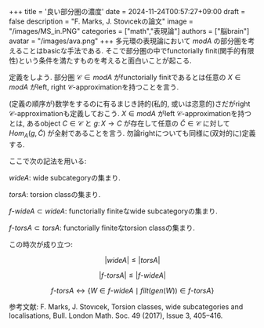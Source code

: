 +++
title = '良い部分圏の濃度'
date = 2024-11-24T00:57:27+09:00
draft = false
description = "F. Marks, J. Stovıcekの論文"
image = "/images/MS_in.PNG"
categories = ["math","表現論"]
authors = ["脳brain"]
avatar = "/images/ava.png"
+++
多元環の表現論において $modA$ の部分圏を考えることはbasicな手法である.
そこで部分圏の中でfunctorially finit(関手的有限性)という条件を満たすものを考えると面白いことが起こる.

定義をしよう. 部分圏 $\mathcal{C}\in modA$ がfunctorially finitであるとは任意の $X\in modA$ がleft, right $\mathcal{C}$-approximationを持つことを言う.

(定義の順序が)数学をするのに有るまじき詩的(私的, 或いは恣意的)さだがright $\mathcal{C}$-approximationも定義しておこう. $X\in modA$ がleft $\mathcal{C}$-approximationを持つとは, あるobject $C\in \mathcal{C}$ と $g\colon X\to C$ が存在して任意の $\tilde{C}\in\mathcal{C}$ に対して $Hom_{A}(g,\tilde{C})$ が全射であることを言う. 勿論rightについても同様に(双対的に)定義する.

ここで次の記法を用いる:

$wideA\colon$ wide subcategoryの集まり.

$torsA\colon$ torsion classの集まり.

$f$-$wideA\subset wideA\colon$ functorially finiteなwide subcategoryの集まり.

$f$-$torsA\subset torsA\colon$ functorially finiteなtorsion classの集まり.

この時次が成り立つ:

$$|wideA| \le |torsA|$$

$$|f\text{-}torsA| \le |f\text{-}wideA|$$

$$f\text{-}torsA \leftrightarrow \lbrace W\in f\text{-}wideA \mid filt(gen(W))\in f\text{-}torsA\rbrace $$

参考文献:
F. Marks, J. Stovıcek, Torsion classes, wide subcategories and localisations, Bull. London Math. Soc. 49
(2017), Issue 3, 405–416.